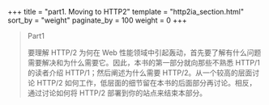 +++
title = "part1. Moving to HTTP2"
template = "http2ia_section.html"
sort_by = "weight"
paginate_by = 100
weight = 0
+++

> Part1
>
> 要理解 HTTP/2 为何在 Web 性能领域中引起轰动，首先要了解有什么问题需要解决和为什么需要它。因此，本书的第一部分就向那些不熟悉 HTTP/1 的读者介绍 HTTP/1；然后阐述为什么需要 HTTP/2。从一个较高的层面讨论 HTTP/2 如何工作，低层面的细节留在本书的后面部分再讨论。相反，通过讨论如何将 HTTP/2 部署到你的站点来结束本部分。